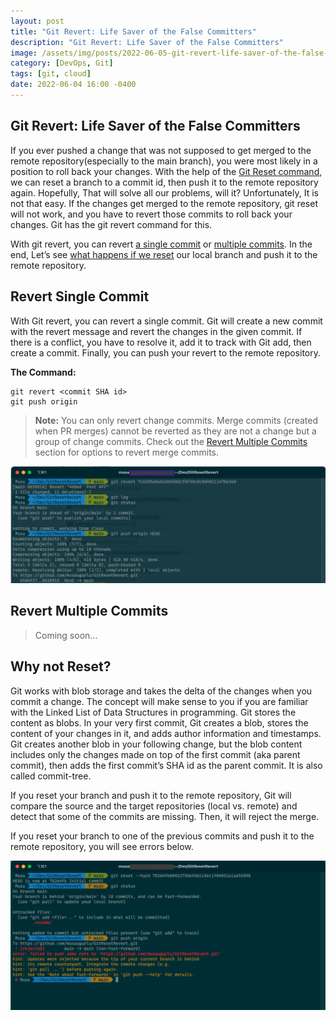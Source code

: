 ```yaml
---
layout: post
title: "Git Revert: Life Saver of the False Committers"
description: "Git Revert: Life Saver of the False Committers"
image: /assets/img/posts/2022-06-05-git-revert-life-saver-of-the-false-committers/single-revert.png
category: [DevOps, Git]
tags: [git, cloud]
date: 2022-06-04 16:00 -0400
---
```


## Git Revert: Life Saver of the False Committers

If you ever pushed a change that was not supposed to get merged to the remote repository(especially to the main branch), you were most likely in a position to roll back your changes. With the help of the [Git Reset command](/posts/git-reset-reset-your-changes-back-to-the-original-state), we can reset a branch to a commit id, then push it to the remote repository again. Hopefully, That will solve all our problems, will it? Unfortunately, It is not that easy. If the changes get merged to the remote repository, git reset will not work, and you have to revert those commits to roll back your changes. Git has the git revert command for this.

With git revert, you can revert [a single commit](#revert-single-commit) or [multiple commits](#revert-multiple-commits). In the end, Let’s see [what happens if we reset](#why-not-reset) our local branch and push it to the remote repository.

## Revert Single Commit

With Git revert, you can revert a single commit. Git will create a new commit with the revert message and revert the changes in the given commit. If there is a conflict, you have to resolve it, add it to track with Git add, then create a commit. Finally, you can push your revert to the remote repository.

**The Command:**

```console
git revert <commit SHA id>
git push origin
```

> **Note:** You can only revert change commits. Merge commits (created when PR merges) cannot be reverted as they are not a change but a group of change commits. Check out the [Revert Multiple Commits](#revert-multiple-commits) section for options to revert merge commits.

![Single Revert](/assets/img/posts/2022-06-05-git-revert-life-saver-of-the-false-committers/single-revert.png)

## Revert Multiple Commits

> Coming soon...

## Why not Reset?

Git works with blob storage and takes the delta of the changes when you commit a change. The concept will make sense to you if you are familiar with the Linked List of Data Structures in programming. Git stores the content as blobs. In your very first commit, Git creates a blob, stores the content of your changes in it, and adds author information and timestamps. Git creates another blob in your following change, but the blob content includes only the changes made on top of the first commit (aka parent commit), then adds the first commit’s SHA id as the parent commit. It is also called commit-tree.

If you reset your branch and push it to the remote repository, Git will compare the source and the target repositories (local vs. remote) and detect that some of the commits are missing. Then, it will reject the merge.

If you reset your branch to one of the previous commits and push it to the remote repository, you will see errors below.

![Reset vs Revert](/assets/img/posts/2022-06-05-git-revert-life-saver-of-the-false-committers/gitresetvsrevert.png)
